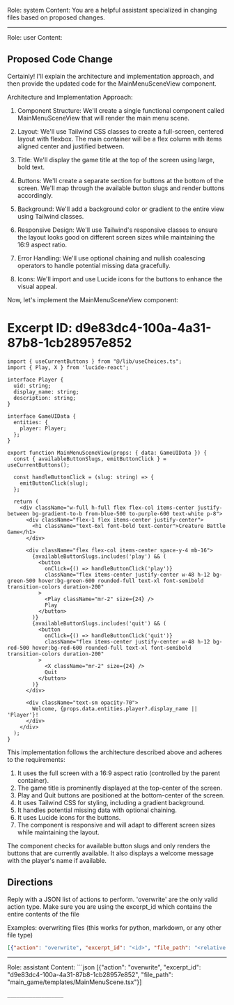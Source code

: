 Role: system
Content: You are a helpful assistant specialized in changing files based on proposed changes.
__________________
Role: user
Content: 
## Proposed Code Change
Certainly! I'll explain the architecture and implementation approach, and then provide the updated code for the MainMenuSceneView component.

Architecture and Implementation Approach:

1. Component Structure:
   We'll create a single functional component called MainMenuSceneView that will render the main menu scene.

2. Layout:
   We'll use Tailwind CSS classes to create a full-screen, centered layout with flexbox. The main container will be a flex column with items aligned center and justified between.

3. Title:
   We'll display the game title at the top of the screen using large, bold text.

4. Buttons:
   We'll create a separate section for buttons at the bottom of the screen. We'll map through the available button slugs and render buttons accordingly.

5. Background:
   We'll add a background color or gradient to the entire view using Tailwind classes.

6. Responsive Design:
   We'll use Tailwind's responsive classes to ensure the layout looks good on different screen sizes while maintaining the 16:9 aspect ratio.

7. Error Handling:
   We'll use optional chaining and nullish coalescing operators to handle potential missing data gracefully.

8. Icons:
   We'll import and use Lucide icons for the buttons to enhance the visual appeal.

Now, let's implement the MainMenuSceneView component:

# Excerpt ID: d9e83dc4-100a-4a31-87b8-1cb28957e852
```tsx main_game/templates/MainMenuScene.tsx
import { useCurrentButtons } from "@/lib/useChoices.ts";
import { Play, X } from 'lucide-react';

interface Player {
  uid: string;
  display_name: string;
  description: string;
}

interface GameUIData {
  entities: {
    player: Player;
  };
}

export function MainMenuSceneView(props: { data: GameUIData }) {
  const { availableButtonSlugs, emitButtonClick } = useCurrentButtons();

  const handleButtonClick = (slug: string) => {
    emitButtonClick(slug);
  };

  return (
    <div className="w-full h-full flex flex-col items-center justify-between bg-gradient-to-b from-blue-500 to-purple-600 text-white p-8">
      <div className="flex-1 flex items-center justify-center">
        <h1 className="text-6xl font-bold text-center">Creature Battle Game</h1>
      </div>

      <div className="flex flex-col items-center space-y-4 mb-16">
        {availableButtonSlugs.includes('play') && (
          <button
            onClick={() => handleButtonClick('play')}
            className="flex items-center justify-center w-48 h-12 bg-green-500 hover:bg-green-600 rounded-full text-xl font-semibold transition-colors duration-200"
          >
            <Play className="mr-2" size={24} />
            Play
          </button>
        )}
        {availableButtonSlugs.includes('quit') && (
          <button
            onClick={() => handleButtonClick('quit')}
            className="flex items-center justify-center w-48 h-12 bg-red-500 hover:bg-red-600 rounded-full text-xl font-semibold transition-colors duration-200"
          >
            <X className="mr-2" size={24} />
            Quit
          </button>
        )}
      </div>

      <div className="text-sm opacity-70">
        Welcome, {props.data.entities.player?.display_name || 'Player'}!
      </div>
    </div>
  );
}
```

This implementation follows the architecture described above and adheres to the requirements:

1. It uses the full screen with a 16:9 aspect ratio (controlled by the parent container).
2. The game title is prominently displayed at the top-center of the screen.
3. Play and Quit buttons are positioned at the bottom-center of the screen.
4. It uses Tailwind CSS for styling, including a gradient background.
5. It handles potential missing data with optional chaining.
6. It uses Lucide icons for the buttons.
7. The component is responsive and will adapt to different screen sizes while maintaining the layout.

The component checks for available button slugs and only renders the buttons that are currently available. It also displays a welcome message with the player's name if available.

## Directions
Reply with a JSON list of actions to perform. 'overwrite' are the only valid action type. 
Make sure you are using the excerpt_id which contains the entire contents of the file

Examples:
overwriting files (this works for python, markdown, or any other file type)
```json output_example1
[{"action": "overwrite", "excerpt_id": "<id>", "file_path": "<relative file path>"}]
```

__________________
Role: assistant
Content: ```json
[{"action": "overwrite", "excerpt_id": "d9e83dc4-100a-4a31-87b8-1cb28957e852", "file_path": "main_game/templates/MainMenuScene.tsx"}]
```
__________________
